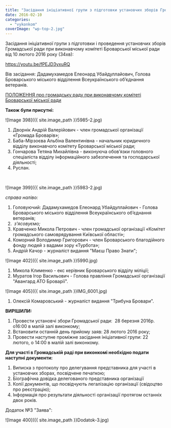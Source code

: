 ```yaml
---
title: "Засідання ініціативної групи з підготовки установчих зборів Громадської ради при виконкомі Броварської міської ради"
date: 2016-02-10
categories: 
  - "vykonkom"
coverImage: "wp-top-2.jpg"
---
```


Засідання ініціативної групи з підготовки і проведення установчих зборів Громадської ради при виконавчому комітеті Броварської міської ради від 10 лютого 2016 року (34хв):<!--more-->

https://youtu.be/fPEJD3yxuRQ

Вів засідання: Дадамухамедов Елеонард Убайдуллайович, Голова Броварського міського відділення Всеукраїнського об’єднання ветеранів.

[ПОЛОЖЕННЯ про громадську раду при виконавчому комітеті Броварської міської ради](http://rada.pravo-znaty.org.ua/index.php%5Eoption=com_content&view=article&id=4019&catid=17&Itemid=70.htm)

**Також були присутні:**

![Image 398]({{ site.image_path }}5985-2.jpg)

1. Дворнік Андрій Валерійович - член громадської організації «Громада Броварів»;
2. Баба-Мірзоєва Альбіна Валентинівна - начальник юридичного відділу виконавчого комітету Броварської міської ради;
3. Гончарова Тетяна Михайлівна - виконуюча обов’язки головного спеціаліста відділу інформаційного забезпечення та господарської діяльності;
4. Руслан.

 

![Image 399]({{ site.image_path }}5983-2.jpg)

_справа наліво:_

1. Головуючий: Дадамухамедов Елеонард Убайдуллайович - Голова Броварського міського відділення Всеукраїнського об’єднання ветеранів;
2.  _з'ясовуємо;_
3. Кравченко Микола Петрович - член громадської організації «Комітет громадського самоврядування Київської області»;
4. Коморний Володимир Григорович - член Броварського благодійного фонду людей з вадами зору «Турбота»;
5. Андрій Качор - журналіст видання "Маєш Право Знати";

![Image 402]({{ site.image_path }}5990.jpg)

1. Микола Клименко - екс керівник Броварського відділу міліції;
2. Муратов Ігор Васильович - Голова правління Громадської організації "Авангард АТО Броварії".

![Image 405]({{ site.image_path }}IMG_6001.jpg)

1. Олексій Комаровський - журналіст видання "Трибуна Бровари".

**ВИРІШИЛИ:**

1. Провести установчі збори Громадської ради:  28 березня 2016р. о16:00 в малій залі виконкому;
2. Встановити останній день прийому заяв: 28 лютого 2016 року;
3. Провести наступне проміжне засідання ініціативної групи: 22 лютого, о 14:00 в малій залі виконкому.

**Для участі в Громадській раді при виконкомі необхідно подати наступні документи:**

1. Виписка з протоколу про делегування представника для участі в установчих зборах, посвідчене печаткою;
2. Біографічна довідка делегованого представника організації
3. Копії документів, що посвідчують легалізацію організації (свідоцтво про реєстрацію);
4. Інформація про результати діяльності організації протягом останніх двох років.

Додаток №3 "Заява":

![Image 400]({{ site.image_path }}Dodatok-3.jpg)
